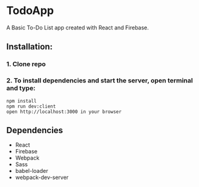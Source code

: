 # TodoApp
A Basic To-Do List app created with React and Firebase.


## Installation:

### 1. Clone repo
### 2. To install dependencies and start the server, open terminal and type:

```
npm install
npm run dev:client
open http://localhost:3000 in your browser
```

## Dependencies

- React
- Firebase
- Webpack
- Sass
- babel-loader
- webpack-dev-server
